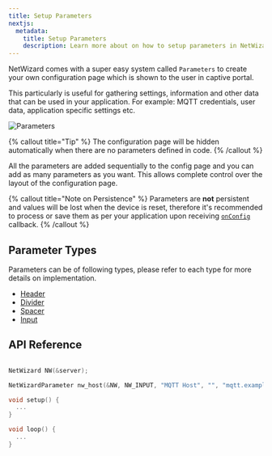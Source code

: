 ```yaml
---
title: Setup Parameters
nextjs:
  metadata:
    title: Setup Parameters
    description: Learn more about on how to setup parameters in NetWizard which lets you make dynamic configuration page shown to the user in captive portal.
---
```



NetWizard comes with a super easy system called `Parameters` to create your own configuration page which is shown to the user in captive portal.

This particularly is useful for gathering settings, information and other data that can be used in your application. For example: MQTT credentials, user data, application specific settings etc.

![Parameters](/parameters.png)

{% callout title="Tip" %}
The configuration page will be hidden automatically when there are no parameters defined in code.
{% /callout %}

<!-- NetWizard library has a class called `NetWizardParameter` which is used to store individual parameters which are then put together automatically in the configuration page. -->

All the parameters are added sequentially to the config page and you can add as many parameters as you want. This allows complete control over the layout of the configuration page.

{% callout title="Note on Persistence" %}
Parameters are **not** persistent and values will be lost when the device is reset, therefore it's recommended to process or save them as per your application upon receiving [`onConfig`](/docs/parameters/on-config) callback.
{% /callout %}

## Parameter Types

Parameters can be of following types, please refer to each type for more details on implementation.

- [Header](/docs/parameters/types/header)
- [Divider](/docs/parameters/types/input)
- [Spacer](/docs/parameters/types/spacer)
- [Input](/docs/parameters/types/input)

## API Reference

```cpp

NetWizard NW(&server);

NetWizardParameter nw_host(&NW, NW_INPUT, "MQTT Host", "", "mqtt.example.com"); // <-- add this line here

void setup() {
  ...
}

void loop() {
  ...
}
```
